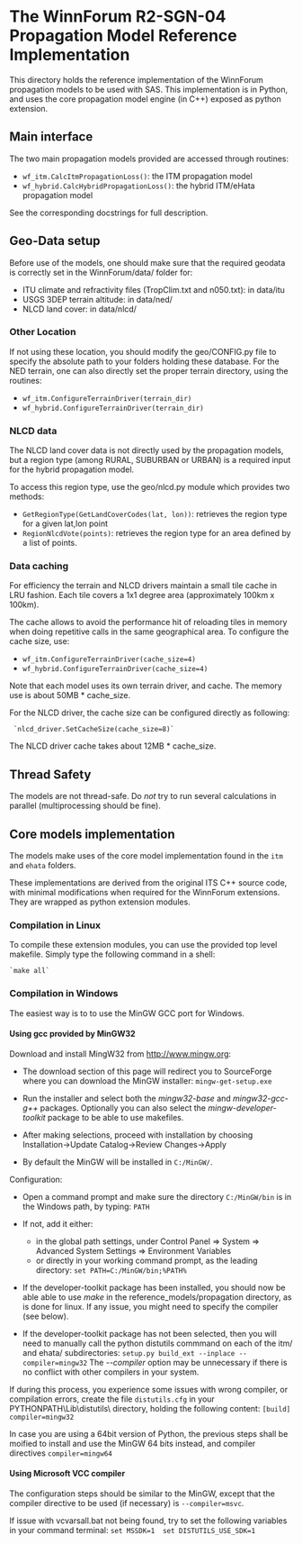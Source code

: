 # The WinnForum R2-SGN-04 Propagation Model Reference Implementation

This directory holds the reference implementation of the WinnForum propagation
models to be used with SAS. This implementation is in Python, and uses the
core propagation model engine (in C++) exposed as python extension.

## Main interface

The two main propagation models provided are accessed through routines:

  - `wf_itm.CalcItmPropagationLoss()`: the ITM propagation model
  - `wf_hybrid.CalcHybridPropagationLoss()`: the hybrid ITM/eHata propagation model

See the corresponding docstrings for full description.

## Geo-Data setup

Before use of the models, one should make sure that the required geodata is
correctly set in the WinnForum/data/ folder for:

  - ITU climate and refractivity files (TropClim.txt and n050.txt): in data/itu
  - USGS 3DEP terrain altitude: in data/ned/
  - NLCD land cover: in data/nlcd/

### Other Location

If not using these location, you should modify the geo/CONFIG.py file to specify
the absolute path to your folders holding these database.
For the NED terrain, one can also directly set the proper terrain directory,
using the routines:

  - `wf_itm.ConfigureTerrainDriver(terrain_dir)`
  - `wf_hybrid.ConfigureTerrainDriver(terrain_dir)`

### NLCD data

The NLCD land cover data is not directly used by the propagation models, but
a region type (among RURAL, SUBURBAN or URBAN) is a required input for the
hybrid propagation model.

To access this region type, use the geo/nlcd.py module which provides two
methods:

 - `GetRegionType(GetLandCoverCodes(lat, lon))`: retrieves the region type for a given lat,lon point
 - `RegionNlcdVote(points)`: retrieves the region type for an area defined by a
 list of points.

### Data caching

For efficiency the terrain and NLCD drivers maintain a small tile cache in LRU fashion.
Each tile covers a 1x1 degree area (approximately 100km x 100km).

The cache allows to avoid the performance hit of reloading tiles in memory when 
doing repetitive calls in the same geographical area.
To configure the cache size, use:

  - `wf_itm.ConfigureTerrainDriver(cache_size=4)`
  - `wf_hybrid.ConfigureTerrainDriver(cache_size=4)`

Note that each model uses its own terrain driver, and cache.
The memory use is about 50MB * cache_size.

For the NLCD driver, the cache size can be configured directly as following:

     `nlcd_driver.SetCacheSize(cache_size=8)`

The NLCD driver cache takes about 12MB * cache_size.

## Thread Safety

The models are not thread-safe. Do *not* try to run several calculations in parallel
(multiprocessing should be fine).

## Core models implementation

The models make uses of the core model implementation found in the `itm` and
`ehata` folders.

These implementations are derived from the original ITS C++ source code, with 
minimal modifications when required for the WinnForum extensions.
They are wrapped as python extension modules.

### Compilation in Linux

To compile these extension modules, you can use the provided top level makefile.
Simply type the following command in a shell:

    `make all`

### Compilation in Windows

The easiest way is to to use the MinGW GCC port for Windows.

#### Using gcc provided by MinGW32

Download and install MingW32 from http://www.mingw.org:

 - The download section of this page will redirect you to SourceForge where you can
 download the MinGW installer: `mingw-get-setup.exe`

 - Run the installer and select both the *mingw32-base* and *mingw32-gcc-g++* packages.
 Optionally you can also select the *mingw-developer-toolkit* package to be able to use makefiles.
 
 - After making selections, proceed with installation by choosing Installation->Update Catalog->Review Changes->Apply

 - By default the MinGW will be installed in `C:/MinGW/`.

Configuration:

 - Open a command prompt and make sure the directory `C:/MinGW/bin` is in the Windows path, by typing: `PATH`
 
 - If not, add it either:
 
   + in the global path settings, under Control Panel => System => Advanced System Settings => Environment Variables
   + or directly in your working command prompt, as the leading directory:
     `set PATH=C:/MinGW/bin;%PATH%`
 
 - If the developer-toolkit package has been installed, you should now be able able to use *make* in the reference_models/propagation directory, as is done for linux. If any issue, you might need to specify the compiler (see below).
 
 - If the developer-toolkit package has not been selected, then you will need to manually call the python distutils commmand on each of the itm/ and ehata/ subdirectories:
   `setup.py build_ext --inplace --compiler=mingw32` 
   The *--compiler* option may be unnecessary if there is no conflict with other compilers in your system.
   
If during this process, you experience some issues with wrong compiler, or compilation errors, create the file `distutils.cfg` in your PYTHONPATH\Lib\distutils\ directory, holding the following content:
    ```
    [build]
    compiler=mingw32
    ```

In case you are using a 64bit version of Python, the previous steps shall be moified to install and use the MinGW 64 bits instead, and compiler directives `compiler=mingw64`

#### Using Microsoft VCC compiler

The configuration steps should be similar to the MinGW, except that the compiler directive to be used (if necessary) is `--compiler=msvc`.

If issue with vcvarsall.bat not being found, try to set the following variables in your command terminal:
    ```
    set MSSDK=1 
    set DISTUTILS_USE_SDK=1
    ```

